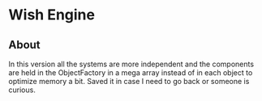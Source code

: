 # Wish Engine

## About

In this version all the systems are more independent and the components are held in the ObjectFactory in a mega array instead of in each 
object to optimize memory a bit. Saved it in case I need to go back or someone is curious.